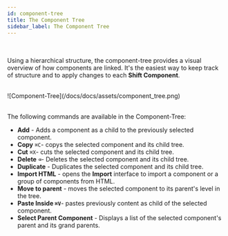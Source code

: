 ```yaml
---
id: component-tree
title: The Component Tree
sidebar_label: The Component Tree
---
```

<br><br>
Using a hierarchical structure, the component-tree provides a visual overview of how components are linked. It's the easiest way to
keep track of structure and to apply changes to each __Shift Component__.

<br>
![Component-Tree](/docs/docs/assets/component_tree.png)
<br><br>

The following commands are available in the Component-Tree:

* __Add__ - Adds a component as a child to the previously selected component.
* __Copy__ `⌘C`- copys the selected component and its child tree.
* __Cut__ `⌘X`- cuts the selected component and its child tree.
* __Delete__ `⌫`- Deletes the selected component and its child tree.
* __Duplicate__ - Duplicates the selected component and its child tree.
* __Import HTML__ - opens the __Import__ interface to import a component or a group of components from HTML.
* __Move to parent__ - moves the selected component to its parent's level in the tree.
* __Paste Inside `⌘V`__- pastes previously content as child of the selected component.
* __Select Parent Component__ - Displays a list of the selected component's parent and its grand parents.

<br><br><br>
